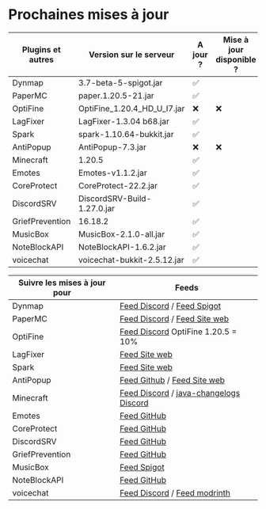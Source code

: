 # Prochaines mises à jour
| Plugins et autres        | Version sur le serveur      | A jour ? | Mise à jour disponible ? |
| ------------------------ | --------------------------- | -------- | ------------------------ |
| Dynmap                   | 3.7-beta-5-spigot.jar       | ✅       |                         |
| PaperMC                  | paper.1.20.5-21.jar         | ✅       |                         |
| OptiFine                 | OptiFine_1.20.4_HD_U_I7.jar | ❌       | ❌                      |
| LagFixer                 | LagFixer-1.3.04 b68.jar     | ✅       |                         |
| Spark                    | spark-1.10.64-bukkit.jar    | ✅       |                         |
| AntiPopup                | AntiPopup-7.3.jar           | ❌       | ❌                      |
| Minecraft                | 1.20.5                      | ✅       |                         |
| Emotes                   | Emotes-v1.1.2.jar           | ✅       |                         |
| CoreProtect              | CoreProtect-22.2.jar        | ✅       |                         |
| DiscordSRV               | DiscordSRV-Build-1.27.0.jar | ✅       |                         |
| GriefPrevention          | 16.18.2                     | ✅       |                         |
| MusicBox                 | MusicBox-2.1.0-all.jar      | ✅       |                         |
| NoteBlockAPI             | NoteBlockAPI-1.6.2.jar      | ✅       |                         |
| voicechat                | voicechat-bukkit-2.5.12.jar | ✅       |                         |

| Suivre les mises à jour pour | Feeds  |
| ---------------------------- | ------ |
| Dynmap | [Feed Discord](https://discord.com/channels/722722769950998560/722724450570600468) / [Feed Spigot](https://www.spigotmc.org/resources/dynmap%C2%AE.274/updates) |
| PaperMC | [Feed Discord](https://discord.com/channels/289587909051416579/1232294974603661312) / [Feed Site web](https://papermc.io/downloads/paper) |
| OptiFine | [Feed Discord](https://discord.com/channels/423430686880301056/471762249476734977) OptiFine 1.20.5 = 10% |
| LagFixer | [Feed Site web](https://www.spigotmc.org/resources/1-17-1-20-5-lagfixer-%E2%9A%A1%EF%B8%8F-best-performance-solution-%E2%AD%95-500-servers-%E2%9C%85-folia-supported.111684/updates) |
| Spark | [Feed Site web](https://spark.lucko.me/download) |
| AntiPopup | [Feed Github](https://github.com/KaspianDev/AntiPopup/releases) / [Feed Site web](https://polymart.org/resource/antipopup-pro.4921/updates) |
| Minecraft | [Feed Discord](https://discord.com/channels/302094807046684672/1136326045918834859) / [java-changelogs Discord](https://discord.com/channels/302094807046684672/656622314309550129) |
| Emotes | [Feed GitHub](https://github.com/felixstaude/Emotes/releases) |
| CoreProtect | [Feed GitHub](https://github.com/PlayPro/CoreProtect/releases) |
| DiscordSRV | [Feed GitHub](https://github.com/DiscordSRV/DiscordSRV/releases) |
| GriefPrevention | [Feed GitHub](https://github.com/GriefPrevention/GriefPrevention/releases) |
| MusicBox | [Feed Spigot](https://www.spigotmc.org/resources/musicbox-custom-noteblockmusic-on-discs.67949/updates) |
| NoteBlockAPI | [Feed GitHub](https://github.com/koca2000/NoteBlockAPI/releases) |
| voicechat | [Feed Discord](https://discord.com/channels/854659575324344340/854661863924563999) / [Feed modrinth](https://modrinth.com/plugin/simple-voice-chat/versions#all-versions) |
